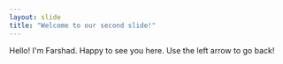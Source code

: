```yaml
---
layout: slide
title: "Welcome to our second slide!"
---
```

Hello! I'm Farshad. Happy to see you here.
Use the left arrow to go back!
